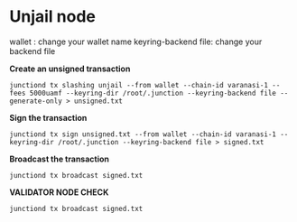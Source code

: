 # Unjail node 

wallet : change your wallet name
keyring-backend file: change your backend file

**Create an unsigned transaction**
```
junctiond tx slashing unjail --from wallet --chain-id varanasi-1 --fees 5000uamf --keyring-dir /root/.junction --keyring-backend file --generate-only > unsigned.txt
```

**Sign the transaction**
```
junctiond tx sign unsigned.txt --from wallet --chain-id varanasi-1 --keyring-dir /root/.junction --keyring-backend file > signed.txt
```

**Broadcast the transaction**
```
junctiond tx broadcast signed.txt
```

**VALIDATOR NODE CHECK**
```
junctiond tx broadcast signed.txt
```
